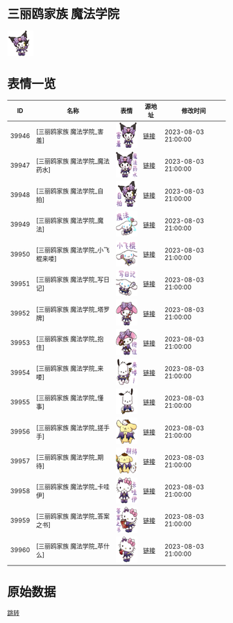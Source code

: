 # 三丽鸥家族 魔法学院

<img src="./cover.png" height="60" alt="cover" />

# 表情一览

|ID|名称|表情|源地址|修改时间|
|----|----|----|----|----|
|39946|[三丽鸥家族 魔法学院_害羞]|<img src="./pic/039946_%5B三丽鸥家族 魔法学院_害羞%5D.png" height="60" alt="害羞"/>|[链接](https://i0.hdslb.com/bfs/garb/a622386d9e907d9a3d3685b72335c1985f303b12.png)|2023-08-03 21:00:00|
|39947|[三丽鸥家族 魔法学院_魔法药水]|<img src="./pic/039947_%5B三丽鸥家族 魔法学院_魔法药水%5D.png" height="60" alt="魔法药水"/>|[链接](https://i0.hdslb.com/bfs/garb/9a47011ae8db832902510b47e55f1cab8cf7c0f4.png)|2023-08-03 21:00:00|
|39948|[三丽鸥家族 魔法学院_自拍]|<img src="./pic/039948_%5B三丽鸥家族 魔法学院_自拍%5D.png" height="60" alt="自拍"/>|[链接](https://i0.hdslb.com/bfs/garb/2f7ca968c0c8983b0174c319ac595d032962af87.png)|2023-08-03 21:00:00|
|39949|[三丽鸥家族 魔法学院_魔法]|<img src="./pic/039949_%5B三丽鸥家族 魔法学院_魔法%5D.png" height="60" alt="魔法"/>|[链接](https://i0.hdslb.com/bfs/garb/26a1270afeb06d3a1c863f0521352135dc39143c.png)|2023-08-03 21:00:00|
|39950|[三丽鸥家族 魔法学院_小飞棍来喽]|<img src="./pic/039950_%5B三丽鸥家族 魔法学院_小飞棍来喽%5D.png" height="60" alt="小飞棍来喽"/>|[链接](https://i0.hdslb.com/bfs/garb/0a5267162b5176fc1ad4b09303eb8622cd6b2d11.png)|2023-08-03 21:00:00|
|39951|[三丽鸥家族 魔法学院_写日记]|<img src="./pic/039951_%5B三丽鸥家族 魔法学院_写日记%5D.png" height="60" alt="写日记"/>|[链接](https://i0.hdslb.com/bfs/garb/09e0d0157aa59bfbbe6be23c6f7f560af1ccf0dc.png)|2023-08-03 21:00:00|
|39952|[三丽鸥家族 魔法学院_塔罗牌]|<img src="./pic/039952_%5B三丽鸥家族 魔法学院_塔罗牌%5D.png" height="60" alt="塔罗牌"/>|[链接](https://i0.hdslb.com/bfs/garb/05dcdb5de5420e0b83741cfef5df7ba50991265b.png)|2023-08-03 21:00:00|
|39953|[三丽鸥家族 魔法学院_抱住]|<img src="./pic/039953_%5B三丽鸥家族 魔法学院_抱住%5D.png" height="60" alt="抱住"/>|[链接](https://i0.hdslb.com/bfs/garb/0c18c4a611f780b25489fe94cea1987aeadb6bfe.png)|2023-08-03 21:00:00|
|39954|[三丽鸥家族 魔法学院_来喽]|<img src="./pic/039954_%5B三丽鸥家族 魔法学院_来喽%5D.png" height="60" alt="来喽"/>|[链接](https://i0.hdslb.com/bfs/garb/975f1ca5b633f468a5a4ecc03c8b5e6cf384774a.png)|2023-08-03 21:00:00|
|39955|[三丽鸥家族 魔法学院_懂事]|<img src="./pic/039955_%5B三丽鸥家族 魔法学院_懂事%5D.png" height="60" alt="懂事"/>|[链接](https://i0.hdslb.com/bfs/garb/ad0f25574170e6e02ae74001c4767997f5bd4c47.png)|2023-08-03 21:00:00|
|39956|[三丽鸥家族 魔法学院_搓手手]|<img src="./pic/039956_%5B三丽鸥家族 魔法学院_搓手手%5D.png" height="60" alt="搓手手"/>|[链接](https://i0.hdslb.com/bfs/garb/62474e8b3895f4c01b7f53e588a8d7a859aabfc0.png)|2023-08-03 21:00:00|
|39957|[三丽鸥家族 魔法学院_期待]|<img src="./pic/039957_%5B三丽鸥家族 魔法学院_期待%5D.png" height="60" alt="期待"/>|[链接](https://i0.hdslb.com/bfs/garb/685e07685a2e2f0d9420fac5e4109e54599da75a.png)|2023-08-03 21:00:00|
|39958|[三丽鸥家族 魔法学院_卡哇伊]|<img src="./pic/039958_%5B三丽鸥家族 魔法学院_卡哇伊%5D.png" height="60" alt="卡哇伊"/>|[链接](https://i0.hdslb.com/bfs/garb/f4eb57217613f78a8375d5462f799dcd83f4cad2.png)|2023-08-03 21:00:00|
|39959|[三丽鸥家族 魔法学院_答案之书]|<img src="./pic/039959_%5B三丽鸥家族 魔法学院_答案之书%5D.png" height="60" alt="答案之书"/>|[链接](https://i0.hdslb.com/bfs/garb/579dfc5ddf3c8e5a5e1bf1cb27972b2f7995e9f8.png)|2023-08-03 21:00:00|
|39960|[三丽鸥家族 魔法学院_苹什么]|<img src="./pic/039960_%5B三丽鸥家族 魔法学院_苹什么%5D.png" height="60" alt="苹什么"/>|[链接](https://i0.hdslb.com/bfs/garb/be25da0e0c05aac7b7e2df4512d9939cc36af6e8.png)|2023-08-03 21:00:00|

# 原始数据

[跳转](./raw.json)

